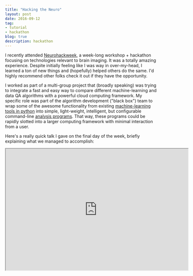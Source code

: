 ```yaml
---
title: "Hacking the Neuro"
layout: post
date: 2016-09-12 
tag:
- tutorial
- hackathon
blog: true
description: hackathon
---
```


I recently attended [Neurohackweek](https://neurohackweek.github.io/nhw2016/), a week-long workshop + hackathon focusing on technologies relevant to brain imaging. It was a totally amazing experience. Despite initially feeling like I was way in over-my-head, I learned a ton of new things and (hopefully) helped others do the same. I'd highly recommend other folks check it out if they have the opportunity.  

I worked as part of a multi-group project that (broadly speaking) was trying  to integrate a fast and easy way to compare different machine-learning and data QA algorithms with a powerful cloud computing framework. My specific role was part of the algorithm development ("black box") team to wrap some of the awesome functionality from existing [machine-learning tools in python](http://scikit-learn.org/) into simple, light-weight, intelligent, but configurable command-line [analysis programs](https://github.com/neurohackweek/kids/tree/master/ML). That way, these programs could be rapidly slotted into a larger computing framework with minimal interaction from a user.

Here's a really quick talk I gave on the final day of the week, briefly explaining what we managed to accomplish:

<iframe src="https://www.youtube.com/embed/2LZM0YBV72M?start=2086&end=2436" width="600" height="400"></iframe>	